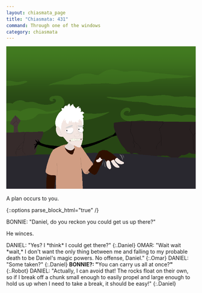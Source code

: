 ```yaml
---
layout: chiasmata_page
title: "Chiasmata: 431"
command: Through one of the windows
category: chiasmata
---
```


![431](/chiasmata/images/narrative/429.png)

A plan occurs to you.

{::options parse_block_html="true" /}
<div class="dialogue Bonnie">
BONNIE: "Daniel, do you reckon you could get us up there?"
</div>

He winces.

<div class="dialogue">
DANIEL: "Yes? I *think* I could get there?" 
{:.Daniel}
OMAR: "Wait wait *wait,* I don't want the only thing between me and falling to my probable death to be Daniel's magic powers. No offense, Daniel." 
{:.Omar}
DANIEL: "Some taken?" 
{:.Daniel}
<b>BONNIE?: "</b><span class="Bonnie">You can carry us all at once?</span><b>"</b> 
{:.Robot}
DANIEL: "Actually, I can avoid that! The rocks float on their own, so if I break off a chunk small enough to easily propel and large enough to hold us up when I need to take a break, it should be easy!" 
{:.Daniel}
</div>